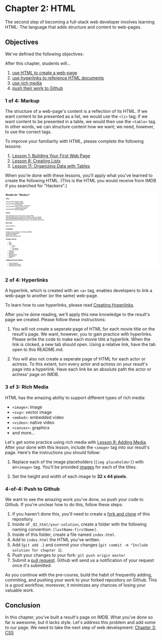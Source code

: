 # Chapter 2: HTML
The second step of becoming a full-stack web developer involves learning HTML: The language that adds structure and content to web-pages. 

## Objectives 
We've defined the following objectives: 

After this chapter, students will...

1. [use HTML to create a web-page][1]
2. [use hyperlinks to reference HTML documents][2]
3. [use rich media][2]
4. [push their work to Github][4]

### 1 of 4: Markup
The structure of a web-page's content is a reflection of its HTML. If we want content to be presented as a list, we would use the `<li>` tag; if we want content to be presented in a table, we would then use the `<table>` tag. In other words, we can structure content how we want; we need, however, to use the correct tags.

To improve your familiarity with HTML, please complete the following lessons: 

1. [Lesson 1: Building Your First Web Page][11]
2. [Lesson 8: Creating Lists][12]
3. [Lesson 11: Organizing Data with Tables][13]

When you're done with these lessons, you'll apply what you've learned to create the following HTML. (This is the HTML you would receive from IMDB if you searched for "Hackers".)

![Result Page for "Hackers" on IMDB ][14]

### 2 of 4: Hyperlinks
A hyperlink, which is created with an `<a>` tag, enables developers to link a web-page to another (or the same) web-page. 

To learn how to use hyperlinks, please read [Creating Hyperlinks][21]. 

After you're done reading, we'll apply this new knowledge to the result's page we created. Please follow these instructions: 

1. You will not create a seperate page of HTML for each movie title on the result's page. We want, however, you to gain practice with hyperlinks. Please write the code to make each movie title a hyperlink. When the link is clicked, a new tab should open. Using a relative link, have the tab open to this README.md.
    
2. You will also not create a seperate page of HTML for each actor or actress. To this extent, turn every actor and actress on your result's page into a hyperlink. Have each link be an absolute path the actor or actress' page on IMDB. 

### 3 of 3: Rich Media 
HTML has the amazing ability to support different types of rich media: 

- `<image>`: image
- `<svg>`: vector image
- `<embed>`: embedded video
- `<video>`: native video
- `<canvas>`: graphics
- and more...

Let's get some practice using rich media with [Lesson 9: Adding Media][31]. After your done with this lesson, include the `<image>` tag into our result's page. Here's the instructions you should follow: 

1. Replace each of the image placeholders (`[img placeholder]`) with an`<image>` tag. You'll be provided [images][32] for each of the titles.

2. Set the height and width of each image to **32 x 44 pixels**.

### 4-of-4: Push to Github
We want to see the amazing work you've done, so push your code to Github. If you're unclear how to do this, follow these steps:    

1. If you haven't done this, you'll need to create a [fork and clone][41] of this repository. 
2. Inside of `_02_html/your-solution`, create a folder with the following naming convention: `[lastName-firstName]`.
3. Inside of this folder, create a file named `index.html`. 
4. Add to `index.html` the HTML you've written.
4. Add (`git add .`) and commit your changes (`git commit -m "Include solution for chapter 1`). 
5. Push your changes to your fork: `git push origin master`
6. Submit a [pull request][41]. Github will send us a notification of your request once it's submitted. 

As you continue with the pre-course, build the habit of frequently adding, commiting, and pushing your work to your forked repository on Github. This is a good workflow; moreover, it minimizes any chances of losing your valuable work. 

## Conclusion
In this chapter, you've built a result's page on IMDB. What you've done so far is awesome, but it lacks style. Let's address this problem and add some to our page. We need to take the next step of web development: [Chapter 3: CSS][next-page]

[1]: #1-of-4-markup
[11]: http://learn.shayhowe.com/html-css/building-your-first-web-page/
[12]: http://learn.shayhowe.com/html-css/organizing-data-with-tables/
[13]: http://learn.shayhowe.com/html-css/organizing-data-with-tables/
[14]: images/imdb_hackers_html.png
[15]: http://learn.shayhowe.com/html-css/getting-to-know-html/#creating-hyperlinks

[2]: #2-of-4-hyperlinks
[21]: http://learn.shayhowe.com/html-css/getting-to-know-html/#creating-hyperlinks

[3]: #3-of-4-rich-media
[31]: http://learn.shayhowe.com/html-css/adding-media/
[32]: ./images

[4]: $4-of-4-push-to-github
[41]: https://help.github.com/articles/fork-a-repo/
[41]: https://help.github.com/articles/using-pull-requests/

[next-page]: ../_03_css